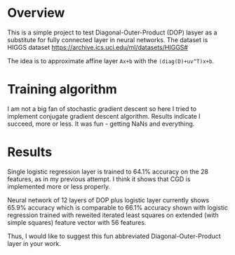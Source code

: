 Overview
========

This is a simple project to test Diagonal-Outer-Product (DOP) lasyer as a substitute
for fully connected layer in neural networks. The dataset is HIGGS dataset https://archive.ics.uci.edu/ml/datasets/HIGGS#

The idea is to approximate affine layer ```Ax+b``` with the ```(diag(D)+uv^T)x+b```.


Training algorithm
===================

I am not a big fan of stochastic gradient descent so here I tried to implement conjugate gradient descent algorithm. Results indicate I succeed, more or less. It was fun - getting NaNs and everything.


Results
=========

Single logistic regression layer is trained to 64.1% accuracy on the 28 features, as in my previous attempt. I think it shows that CGD is implemented more or less properly.

Neural network of 12 layers of DOP plus logistic layer currently shows 65.9% accuracy which is comparable to 66.1% accuracy shown with logistic regression trained with reweited iterated least squares on extended (with simple squares) feature vector with 56 features.

Thus, I would like to suggest this fun abbreviated Diagonal-Outer-Product layer in your work.

